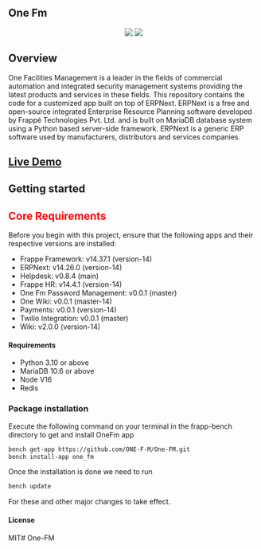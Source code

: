 ## One Fm

<p align="center">
  <img src="https://img.shields.io/badge/Frappe-14.XX.X-blue?style=for-the-badge&logo=frappe">
  <img src="https://img.shields.io/badge/ERPNext-14.XX.X-green?style=for-the-badge&logo=erpnext">
  <br/>
</p>

## Overview
One Facilities Management is a leader in the fields of commercial automation and integrated security management systems providing the latest products and services in these fields. This repository contains the code for a customized app built on top of ERPNext. ERPNext is a free and open-source integrated Enterprise Resource Planning software developed by Frappé Technologies Pvt. Ltd. and is built on MariaDB database system using a Python based server-side framework. ERPNext is a generic ERP software used by manufacturers, distributors and services companies.

## [Live Demo](https://dev.one-fm.com/)

## Getting started


## <span style="color:red">Core Requirements</span>
Before you begin with this project, ensure that the following apps and their respective versions are installed:

- Frappe Framework: v14.37.1 (version-14)
- ERPNext: v14.26.0 (version-14)
- Helpdesk: v0.8.4 (main)
- Frappe HR: v14.4.1 (version-14)
- One Fm Password Management: v0.0.1 (master)
- One Wiki: v0.0.1 (master-14)
- Payments: v0.0.1 (version-14)
- Twilio Integration: v0.0.1 (master)
- Wiki: v2.0.0 (version-14)

#### Requirements

- Python 3.10 or above
- MariaDB 10.6 or above
- Node V16
- Redis


### Package installation
Execute the following command on your terminal in the frapp-bench directory to get and install OneFm app
``` bash
bench get-app https://github.com/ONE-F-M/One-FM.git
bench install-app one_fm
```
Once the installation is done we need to run
``` bash
bench update
```
For these and other major changes to take effect.

#### License

MIT# One-FM
